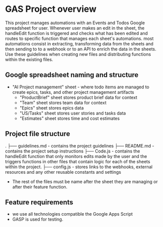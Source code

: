 # GAS Project overview
This project manages automations with an Events and Todos Google spreadsheet for user. Whenever user makes an edit in the sheet, the handleEdit function is triggered and checks what has been edited and routes to specific function that manages each sheet's automations. most automations consist in extracting, transforming data from the sheets and then sending to to a webhook or to an API to enrich the data in the sheets. Use these guidelines when creating new files and distributing functions within the existing files.

## Google spreadsheet naming and structure
- "AI Project management" sheet - where todo items are managed to create epics, tasks, and other project management artifacts
    - "ProductBrief" sheet stores product brief data for context
    - "Team" sheet stores team data for context
    - "Epics" sheet stores epics data
    - "US/Tasks" sheet stores user stories and tasks data
    - "Estimates" sheet stores time and cost estimates

## Project file structure
.
├── guidelines.md - contains the project guidelines
├── README.md - contains the project setup instructions
├── Code.js - contains the handleEdit function that only monitors edits made by the user and the triggers functions in other files that contain logic for each of the sheets within the project.
├── config.js - stores links to the webhooks, external resources and any other reusable constants and settings

- The rest of the files must be name after the sheet they are managing or after their feature function. 

## Feature requirements
- we use all technologies compatible the Google Apps Script
- GASP is used for testing. 
